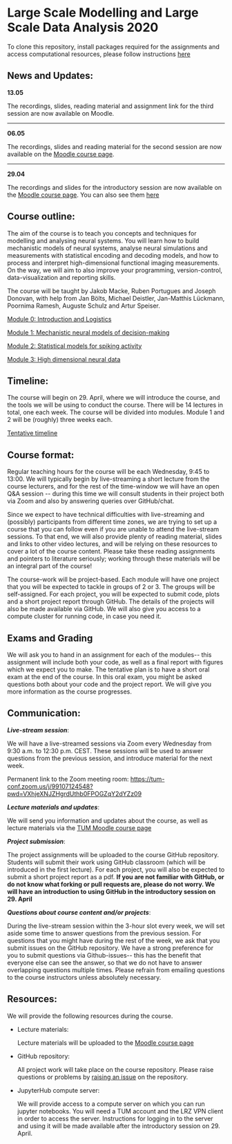 # Large Scale Modelling and Large Scale Data Analysis 2020
To clone this repository, install packages required for the assignments and access computational resources, please follow instructions [here](./module0/logistics.md)

## News and Updates:
__13.05__

The recordings, slides, reading material and assignment link for the third session are now available on Moodle.
___

__06.05__

The recordings, slides and reading material for the second session are now available on the [Moodle course page](https://www.moodle.tum.de/course/view.php?id=53556). 
___
__29.04__

The recordings and slides for the introductory session are now available on the [Moodle course page](https://www.moodle.tum.de/course/view.php?id=53556). You can also see them [here](https://tum.cloud.panopto.eu/Panopto/Pages/Sessions/List.aspx?folderID=4f53ac8c-f2c6-430d-a267-abac00b1955f)

## Course outline:

The aim of the course is to teach you concepts and techniques for modelling and analysing neural systems.  You will learn how to  build mechanistic models of neural systems, analyse neural simulations and measurements with statistical encoding and decoding models, and how to process and interpret high-dimensional functional imaging measurements. On the way, we will aim to also improve your programming, version-control, data-visualization and reporting skills.

The course will be taught by Jakob Macke, Ruben Portugues and Joseph Donovan, with help from Jan Bölts, Michael Deistler, Jan-Matthis Lückmann, Poornima Ramesh, Auguste Schulz and Artur Speiser.


[Module 0: Introduction and Logistics](./module0/readme.md)

[Module 1: Mechanistic neural models of decision-making](./module1/README.md)

[Module 2: Statistical models for spiking activity](./module2/README.md)

[Module 3: High dimensional neural data](./module3/README.md)

## Timeline:
The course will begin on 29. April, where we will introduce the course, and the tools we will be using to conduct the course.
There will be 14 lectures in total, one each week. The course will be divided into modules. Module 1 and 2 will be (roughly) three weeks each.

[Tentative timeline](timeline.md)

## Course format:
Regular teaching hours for the course will be each Wednesday, 9:45 to 13:00. We will typically begin by live-streaming a  short lecture from the course lecturers, and for the rest of the time-window we will have an open Q&A session -- during this time we will consult students in their project both via Zoom and also by answering queries over GitHub/chat.

Since we expect to have technical difficulties with live-streaming and (possibly) participants from different time zones, we are trying to set up a course that you can follow even if you are unable to attend the live-stream sessions. To that end, we will also provide plenty of reading material, slides and links to other video lectures, and will be relying on these resources to cover a lot of the course content. Please take these reading assignments and pointers to literature seriously; working through these materials will be an integral part of the course!

The course-work will be project-based. Each module will have one project that you will be expected to tackle in groups of 2 or 3. The groups will be self-assigned. For each project, you will be expected to submit code, plots and a short project report through GitHub. The details of the projects will also be made available via GitHub. We will also give you access to a compute cluster for running code, in case you need it.

## Exams and Grading
We will ask you to hand in an assignment for each of the modules-- this assignment will include both your code, as well as a final report with figures which we expect you to make.
The tentative plan is to have a short oral exam at the end of the course. In this oral exam, you might be asked questions both about your code and the project report.  We will give you more information as the course progresses.

## Communication:
***Live-stream session***:

We will have a live-streamed sessions via Zoom every Wednesday from 9:30 a.m. to 12:30 p.m. CEST. These sessions will be used to answer questions from the previous session, and introduce material for the next week.

Permanent link to the Zoom meeting room: https://tum-conf.zoom.us/j/99107124548?pwd=VXhjeXNJZHgrdUthb0FPOGZqY2dYZz09

***Lecture materials and updates***:

We will send you information and updates about the course, as well as lecture materials via the [TUM Moodle course page](https://www.moodle.tum.de/course/view.php?id=53556)

***Project submission***:

The project assignments will be uploaded to the course GitHub repository. Students will submit their work using GitHub classroom (which will be introduced in the first lecture). For each project, you will also be expected to submit a short project report as a pdf.
**If you are not familiar with GitHub, or do not know what forking or pull requests are, please do not worry. We will have an introduction to using GitHub in the introductory session on 29. April**

***Questions about course content and/or projects***:

During the live-stream session within the 3-hour slot every week, we will set aside some time to answer questions from the previous session. For questions that you might have during the rest of the week, we ask that you submit issues on the GitHub repository. We have a strong preference for you to submit questions via Github-issues-- this has the benefit that everyone else can see the answer, so that we do not have to answer overlapping questions multiple times. Please refrain from emailing questions to the course instructors unless absolutely necessary.  

## Resources:
We will provide the following resources during the course.
* Lecture materials:

  Lecture materials will be uploaded to the [Moodle course page](https://www.moodle.tum.de/course/view.php?id=53556)
* GitHub repository:

    All project work will take place on the course repository. Please raise questions or problems by [raising an issue](https://help.github.com/en/github/managing-your-work-on-github/creating-an-issue) on the repository.
* JupyterHub compute server:

  We will provide access to a compute server on which you can run jupyter notebooks. You will need a TUM account and the LRZ VPN client in order to access the server. Instructions for logging in to the server and using it will be made available after the introductory session on 29. April.
